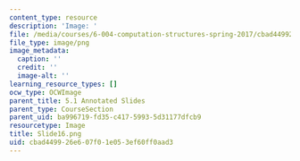 ```yaml
---
content_type: resource
description: 'Image: '
file: /media/courses/6-004-computation-structures-spring-2017/cbad449926e607f01e053ef60ff0aad3_Slide16.png
file_type: image/png
image_metadata:
  caption: ''
  credit: ''
  image-alt: ''
learning_resource_types: []
ocw_type: OCWImage
parent_title: 5.1 Annotated Slides
parent_type: CourseSection
parent_uid: ba996719-fd35-c417-5993-5d31177dfcb9
resourcetype: Image
title: Slide16.png
uid: cbad4499-26e6-07f0-1e05-3ef60ff0aad3
---
```

